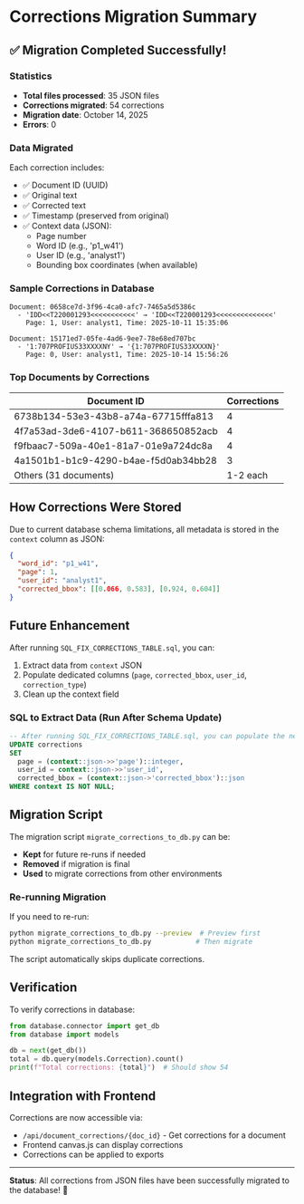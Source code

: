 # Corrections Migration Summary

## ✅ Migration Completed Successfully!

### Statistics
- **Total files processed**: 35 JSON files
- **Corrections migrated**: 54 corrections
- **Migration date**: October 14, 2025
- **Errors**: 0

### Data Migrated

Each correction includes:
- ✅ Document ID (UUID)
- ✅ Original text
- ✅ Corrected text
- ✅ Timestamp (preserved from original)
- ✅ Context data (JSON):
  - Page number
  - Word ID (e.g., 'p1_w41')
  - User ID (e.g., 'analyst1')
  - Bounding box coordinates (when available)

### Sample Corrections in Database

```
Document: 0658ce7d-3f96-4ca0-afc7-7465a5d5386c
  - 'IDD<<T220001293<<<<<<<<<<<' → 'IDD<<T220001293<<<<<<<<<<<<<<'
    Page: 1, User: analyst1, Time: 2025-10-11 15:35:06

Document: 15171ed7-05fe-4ad6-9ee7-78e68ed707bc
  - '1:707PROFIUS33XXXXNY' → '{1:707PROFIUS33XXXXN}'
    Page: 0, User: analyst1, Time: 2025-10-14 15:56:26
```

### Top Documents by Corrections

| Document ID | Corrections |
|-------------|-------------|
| 6738b134-53e3-43b8-a74a-67715fffa813 | 4 |
| 4f7a53ad-3de6-4107-b611-368650852acb | 4 |
| f9fbaac7-509a-40e1-81a7-01e9a724dc8a | 4 |
| 4a1501b1-b1c9-4290-b4ae-f5d0ab34bb28 | 3 |
| Others (31 documents) | 1-2 each |

## How Corrections Were Stored

Due to current database schema limitations, all metadata is stored in the `context` column as JSON:

```json
{
  "word_id": "p1_w41",
  "page": 1,
  "user_id": "analyst1",
  "corrected_bbox": [[0.066, 0.583], [0.924, 0.604]]
}
```

## Future Enhancement

After running `SQL_FIX_CORRECTIONS_TABLE.sql`, you can:
1. Extract data from `context` JSON
2. Populate dedicated columns (`page`, `corrected_bbox`, `user_id`, `correction_type`)
3. Clean up the context field

### SQL to Extract Data (Run After Schema Update)

```sql
-- After running SQL_FIX_CORRECTIONS_TABLE.sql, you can populate the new columns:
UPDATE corrections 
SET 
  page = (context::json->>'page')::integer,
  user_id = context::json->>'user_id',
  corrected_bbox = (context::json->'corrected_bbox')::json
WHERE context IS NOT NULL;
```

## Migration Script

The migration script `migrate_corrections_to_db.py` can be:
- **Kept** for future re-runs if needed
- **Removed** if migration is final
- **Used** to migrate corrections from other environments

### Re-running Migration

If you need to re-run:
```bash
python migrate_corrections_to_db.py --preview  # Preview first
python migrate_corrections_to_db.py           # Then migrate
```

The script automatically skips duplicate corrections.

## Verification

To verify corrections in database:
```python
from database.connector import get_db
from database import models

db = next(get_db())
total = db.query(models.Correction).count()
print(f"Total corrections: {total}")  # Should show 54
```

## Integration with Frontend

Corrections are now accessible via:
- `/api/document_corrections/{doc_id}` - Get corrections for a document
- Frontend canvas.js can display corrections
- Corrections can be applied to exports

---

**Status**: All corrections from JSON files have been successfully migrated to the database! 🎉

